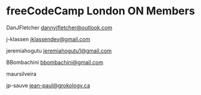 freeCodeCamp London ON Members
===

DanJFletcher dannyjfletcher@outlook.com

j-klassen jklassendev@gmail.com

jeremiahogutu jeremiahogutu1@gmail.com

BBombachini bbombachini@gmail.com

maursilveira

jp-sauve jean-paul@grokology.ca

